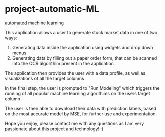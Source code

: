 # project-automatic-ML
automated machine learning

This application allows a user to generate stock market data in one of two ways:
1. Generating data inside the application using widgets and drop down menus
2. Generating data by filling out a paper order form, that can be scanned into the OCR algorithim present in the application

The application then provides the user with a data profile, as well as visualizations of all the target columns

In the final step, the user is prompted to "Run Modeling" which triggers the running of all popular machine learning algorithims on the users target column

The user is then able to download their data with prediction labels, based on the most accurate model by MSE, for further use and experimentation.

Hope you enjoy, please contact me with any questions as I am very passionate about this project and technology! :)
